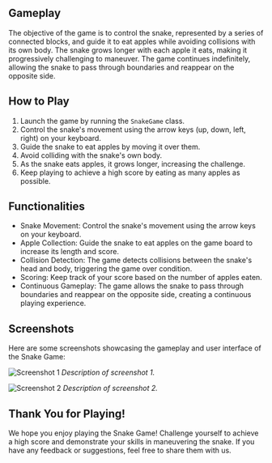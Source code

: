 ## Gameplay

The objective of the game is to control the snake, represented by a series of connected blocks, and guide it to eat apples while avoiding collisions with its own body. The snake grows longer with each apple it eats, making it progressively challenging to maneuver. The game continues indefinitely, allowing the snake to pass through boundaries and reappear on the opposite side.

## How to Play

1. Launch the game by running the `SnakeGame` class.
2. Control the snake's movement using the arrow keys (up, down, left, right) on your keyboard.
3. Guide the snake to eat apples by moving it over them.
4. Avoid colliding with the snake's own body.
5. As the snake eats apples, it grows longer, increasing the challenge.
6. Keep playing to achieve a high score by eating as many apples as possible.

## Functionalities

- Snake Movement: Control the snake's movement using the arrow keys on your keyboard.
- Apple Collection: Guide the snake to eat apples on the game board to increase its length and score.
- Collision Detection: The game detects collisions between the snake's head and body, triggering the game over condition.
- Scoring: Keep track of your score based on the number of apples eaten.
- Continuous Gameplay: The game allows the snake to pass through boundaries and reappear on the opposite side, creating a continuous playing experience.

## Screenshots

Here are some screenshots showcasing the gameplay and user interface of the Snake Game:

![Screenshot 1](https://drive.google.com/file/d/18d5BcMJ5gTozn7I5Ipob7I79haX22hI4/view?usp=drive_link)
*Description of screenshot 1.*

![Screenshot 2](/screenshots/screenshot2.png)
*Description of screenshot 2.*

## Thank You for Playing!

We hope you enjoy playing the Snake Game! Challenge yourself to achieve a high score and demonstrate your skills in maneuvering the snake. If you have any feedback or suggestions, feel free to share them with us.
